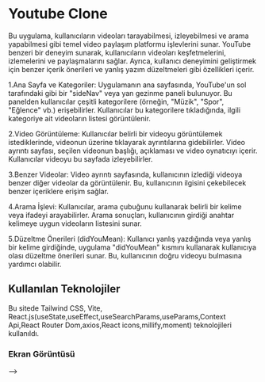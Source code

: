 <h1>Youtube Clone</h1>
 
Bu uygulama, kullanıcıların videoları tarayabilmesi, izleyebilmesi ve arama yapabilmesi gibi temel video paylaşım platformu işlevlerini sunar. YouTube benzeri bir deneyim sunarak, kullanıcıların videoları keşfetmelerini, izlemelerini ve paylaşmalarını sağlar. Ayrıca, kullanıcı deneyimini geliştirmek için benzer içerik önerileri ve yanlış yazım düzeltmeleri gibi özellikleri içerir.

1.Ana Sayfa ve Kategoriler: Uygulamanın ana sayfasında, YouTube'un sol tarafındaki gibi bir "sideNav" veya yan gezinme paneli bulunuyor. Bu panelden kullanıcılar çeşitli kategorilere (örneğin, "Müzik", "Spor", "Eğlence" vb.) erişebilirler. Kullanıcılar bu kategorilere tıkladığında, ilgili kategoriye ait videoların listesi görüntülenir.

2.Video Görüntüleme: Kullanıcılar belirli bir videoyu görüntülemek istediklerinde, videonun üzerine tıklayarak ayrıntılarına gidebilirler. Video ayrıntı sayfası, seçilen videonun başlığı, açıklaması ve video oynatıcıyı içerir. Kullanıcılar videoyu bu sayfada izleyebilirler.

3.Benzer Videolar: Video ayrıntı sayfasında, kullanıcının izlediği videoya benzer diğer videolar da görüntülenir. Bu, kullanıcının ilgisini çekebilecek benzer içeriklere erişim sağlar.

4.Arama İşlevi: Kullanıcılar, arama çubuğunu kullanarak belirli bir kelime veya ifadeyi arayabilirler. Arama sonuçları, kullanıcının girdiği anahtar kelimeye uygun videoların listesini sunar.

5.Düzeltme Önerileri (didYouMean): Kullanıcı yanlış yazdığında veya yanlış bir kelime girdiğinde, uygulama "didYouMean" kısmını kullanarak kullanıcıya olası düzeltme önerileri sunar. Bu, kullanıcının doğru videoyu bulmasına yardımcı olabilir.

 <h2>Kullanılan Teknolojiler</h2>
  Bu sitede Tailwind CSS, Vite, React.js(useState,useEffect,useSearchParams,useParams,Context Api,React Router Dom,axios,React icons,millify,moment)  teknolojileri kullanıldı.

<h3>Ekran Görüntüsü</h3> -->

 <!-- ![](project.gif) -->
